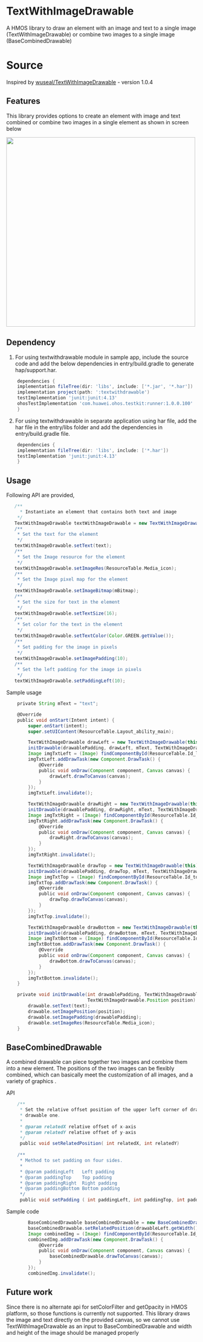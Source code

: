 # TextWithImageDrawable

A HMOS library to draw an element with an image and text to a single image (TextWithImageDrawable) or combine two images to a single image (BaseCombinedDrawable)

# Source
Inspired by [wuseal/TextWithImageDrawable](https://github.com/wuseal/TextWithImageDrawable) - version 1.0.4

## Features
This library provides options to create an element with image and text combined or combine two images in a single element as shown in screen below

<img src="Screenshot/Screenshot(3).png" width="500">

## Dependency
1. For using textwithdrawable module in sample app, include the source code and add the below dependencies in entry/build.gradle to generate hap/support.har.
```groovy
    dependencies {
    implementation fileTree(dir: 'libs', include: ['*.jar', '*.har'])
    implementation project(path: ':textwithdrawable')
    testImplementation 'junit:junit:4.13'
    ohosTestImplementation 'com.huawei.ohos.testkit:runner:1.0.0.100'
    }
```
2. For using textwithdrawable in separate application using har file, add the har file in the entry/libs folder and add the dependencies in entry/build.gradle file.
```groovy
    dependencies {
    implementation fileTree(dir: 'libs', include: ['*.har'])
    testImplementation 'junit:junit:4.13'
    }
```
## Usage

Following API are provided,

```groovy
   /**
     * Instantiate an element that contains both text and image 
    */ 
   TextWithImageDrawable textWithImageDrawable = new TextWithImageDrawable(this);
   /**              
    * Set the text for the element
	*/ 
   textWithImageDrawable.setText(text);
   /**              
	* Set the Image resource for the element
	*/ 
   textWithImageDrawable.setImageRes(ResourceTable.Media_icon);
   /**
    * Set the Image pixel map for the element
    */
   textWithImageDrawable.setImageBitmap(mBitmap);
   /**
    * Set the size for text in the element
    */
   textWithImageDrawable.setTextSize(16);
   /**
    * Set color for the text in the element
    */
   textWithImageDrawable.setTextColor(Color.GREEN.getValue());
   /**
    * Set padding for the image in pixels
    */
   textWithImageDrawable.setImagePadding(10);
   /**
    * Set the left padding for the image in pixels
    */
   textWithImageDrawable.setPaddingLeft(10);

```	

Sample usage

```groovy
    private String mText = "text";

    @Override
    public void onStart(Intent intent) {
        super.onStart(intent);
        super.setUIContent(ResourceTable.Layout_ability_main);

	    TextWithImageDrawable drawLeft = new TextWithImageDrawable(this);
        initDrawable(drawablePadding, drawLeft, mText, TextWithImageDrawable.Position.LEFT);
        Image imgTxtLeft = (Image) findComponentById(ResourceTable.Id_leftImage);
        imgTxtLeft.addDrawTask(new Component.DrawTask() {
            @Override
            public void onDraw(Component component, Canvas canvas) {
                drawLeft.drawToCanvas(canvas);
            }
        });
        imgTxtLeft.invalidate();

        TextWithImageDrawable drawRight = new TextWithImageDrawable(this);
        initDrawable(drawablePadding, drawRight, mText, TextWithImageDrawable.Position.RIGHT);
        Image imgTxtRight = (Image) findComponentById(ResourceTable.Id_rightImage);
        imgTxtRight.addDrawTask(new Component.DrawTask() {
            @Override
            public void onDraw(Component component, Canvas canvas) {
                drawRight.drawToCanvas(canvas);
            }
        });
        imgTxtRight.invalidate();

        TextWithImageDrawable drawTop = new TextWithImageDrawable(this);
        initDrawable(drawablePadding, drawTop, mText, TextWithImageDrawable.Position.TOP);
        Image imgTxtTop = (Image) findComponentById(ResourceTable.Id_topImage);
        imgTxtTop.addDrawTask(new Component.DrawTask() {
            @Override
            public void onDraw(Component component, Canvas canvas) {
                drawTop.drawToCanvas(canvas);
            }
        });
        imgTxtTop.invalidate();

        TextWithImageDrawable drawBottom = new TextWithImageDrawable(this);
        initDrawable(drawablePadding, drawBottom, mText, TextWithImageDrawable.Position.BOTTOM);
        Image imgTxtBottom = (Image) findComponentById(ResourceTable.Id_bottomImage);
        imgTxtBottom.addDrawTask(new Component.DrawTask() {
            @Override
            public void onDraw(Component component, Canvas canvas) {
                drawBottom.drawToCanvas(canvas);
            }
        });
        imgTxtBottom.invalidate();
    }

    private void initDrawable(int drawablePadding, TextWithImageDrawable drawable, String text,
                              TextWithImageDrawable.Position position) {
        drawable.setText(text);
        drawable.setImagePosition(position);
        drawable.setImagePadding(drawablePadding);
        drawable.setImageRes(ResourceTable.Media_icon);
    }
```

## BaseCombinedDrawable

A combined drawable can piece together two images and combine them into a new element.
The positions of the two images can be flexibly combined, which can basically meet the customization of all images, and a variety of graphics .

API

```groovy
    /**
     * Set the relative offset position of the upper left corner of drawable two relative to the upper left corner of
     * drawable one.
     *
     * @param relatedX relative offset of x-axis
     * @param relatedY relative offset of y-axis
     */
	 public void setRelatedPosition( int relatedX, int relatedY)     
      
    /**
     * Method to set padding on four sides.
     *
     * @param paddingLeft   Left padding
     * @param paddingTop    Top padding
     * @param paddingRight  Right padding
     * @param paddingBottom Bottom padding
     */
	 public void setPadding ( int paddingLeft, int paddingTop, int paddingRight, int paddingBottom)
```

Sample code

```groovy
	    BaseCombinedDrawable baseCombinedDrawable = new BaseCombinedDrawable(drawableLeft, drawableRight);
        baseCombinedDrawable.setRelatedPosition(drawableLeft.getWidth() + drawablePadding, 0);
        Image combinedImg = (Image) findComponentById(ResourceTable.Id_combinedImage);
        combinedImg.addDrawTask(new Component.DrawTask() {
            @Override
            public void onDraw(Component component, Canvas canvas) {
                baseCombinedDrawable.drawToCanvas(canvas);
            }
        });
        combinedImg.invalidate();
```

## Future work

Since there is no alternate api for setColorFilter and getOpacity in HMOS platform, so those functions is currently not supported. 
This library draws the image and text directly on the provided canvas, so we cannot use TextWithImageDrawable as an input to BaseCombinedDrawable and width and height of the image should be managed properly